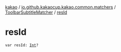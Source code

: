 [kakao](../../index.md) / [io.github.kakaocup.kakao.common.matchers](../index.md) / [ToolbarSubtitleMatcher](index.md) / [resId](./res-id.md)

# resId

`var resId: `[`Int`](https://kotlinlang.org/api/latest/jvm/stdlib/kotlin/-int/index.html)`?`